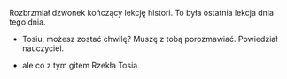 Rozbrzmiał dzwonek kończący lekcję histori. To była ostatnia lekcja dnia tego dnia.
- Tosiu, możesz zostać chwilę? Muszę z tobą porozmawiać.
Powiedział nauczyciel.

- ale co z tym gitem
Rzekła Tosia